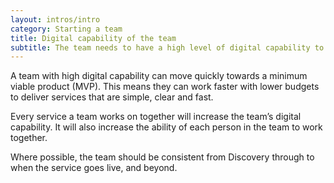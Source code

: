```yaml
---
layout: intros/intro
category: Starting a team
title: Digital capability of the team
subtitle: The team needs to have a high level of digital capability to build services that meet the needs of users.
---
```


A team with high digital capability can move quickly towards a minimum viable product (MVP). This means they can work faster with lower budgets to deliver services that are simple, clear and fast.

Every service a team works on together will increase the team’s digital capability. It will also increase the ability of each person in the team to work together.

Where possible, the team should be consistent from Discovery through to when the service goes live, and beyond.
